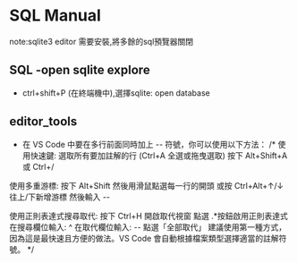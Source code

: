 # SQL Manual

note:sqlite3 editor 需要安裝,將多餘的sql預覽器關閉

## SQL -open sqlite explore

- ctrl+shift+P (在終端機中),選擇sqlite: open database

## editor_tools

- 在 VS Code 中要在多行前面同時加上 -- 符號，你可以使用以下方法：
/* 使用快速鍵:
選取所有要加註解的行 (Ctrl+A 全選或拖曳選取)
按下 Alt+Shift+A 或 Ctrl+/

使用多重游標:
按下 Alt+Shift 然後用滑鼠點選每一行的開頭
或按 Ctrl+Alt+↑/↓ 往上/下新增游標
然後輸入 --

使用正則表達式搜尋取代:
按下 Ctrl+H 開啟取代視窗
點選 .*按鈕啟用正則表達式
在搜尋欄位輸入: ^
在取代欄位輸入: --
點選「全部取代」
建議使用第一種方式，因為這是最快速且方便的做法。VS Code 會自動根據檔案類型選擇適當的註解符號。
*/
